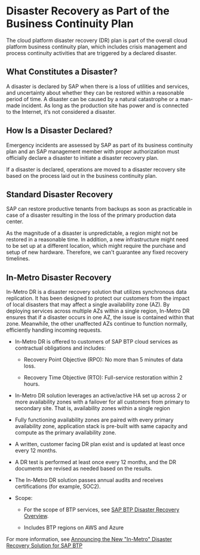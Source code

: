 <!-- loio001180644f8a428bb422cd41caebb95f -->

# Disaster Recovery as Part of the Business Continuity Plan

The cloud platform disaster recovery \(DR\) plan is part of the overall cloud platform business continuity plan, which includes crisis management and process continuity activities that are triggered by a declared disaster.



<a name="loio001180644f8a428bb422cd41caebb95f__section_nmy_cj4_c3b"/>

## What Constitutes a Disaster?

A disaster is declared by SAP when there is a loss of utilities and services, and uncertainty about whether they can be restored within a reasonable period of time. A disaster can be caused by a natural catastrophe or a man-made incident. As long as the production site has power and is connected to the Internet, it’s not considered a disaster.



<a name="loio001180644f8a428bb422cd41caebb95f__section_xzb_dj4_c3b"/>

## How Is a Disaster Declared?

Emergency incidents are assessed by SAP as part of its business continuity plan and an SAP management member with proper authorization must officially declare a disaster to initiate a disaster recovery plan.

If a disaster is declared, operations are moved to a disaster recovery site based on the process laid out in the business continuity plan.



<a name="loio001180644f8a428bb422cd41caebb95f__section_knl_qqp_j3b"/>

## Standard Disaster Recovery

SAP can restore productive tenants from backups as soon as practicable in case of a disaster resulting in the loss of the primary production data center.

As the magnitude of a disaster is unpredictable, a region might not be restored in a reasonable time. In addition, a new infrastructure might need to be set up at a different location, which might require the purchase and setup of new hardware. Therefore, we can't guarantee any fixed recovery timelines.



<a name="loio001180644f8a428bb422cd41caebb95f__section_rtk_bfv_fcc"/>

## In-Metro Disaster Recovery

In-Metro DR is a disaster recovery solution that utilizes synchronous data replication. It has been designed to protect our customers from the impact of local disasters that may affect a single availability zone \(AZ\). By deploying services across multiple AZs within a single region, In-Metro DR ensures that if a disaster occurs in one AZ, the issue is contained within that zone. Meanwhile, the other unaffected AZs continue to function normally, efficiently handling incoming requests.

-   In-Metro DR is offered to customers of SAP BTP cloud services as contractual obligations and includes:

    -   Recovery Point Objective \(RPO\): No more than 5 minutes of data loss.

    -   Recovery Time Objective \(RTO\): Full-service restoration within 2 hours.


-   In-Metro DR solution leverages an active/active HA set up across 2 or more availability zones with a failover for all customers from primary to secondary site. That is, availability zones within a single region

-   Fully functioning availability zones are paired with every primary availability zone, application stack is pre-built with same capacity and compute as the primary availability zone.

-   A written, customer facing DR plan exist and is updated at least once every 12 months.

-   A DR test is performed at least once every 12 months, and the DR documents are revised as needed based on the results.

-   The In-Metro DR solution passes annual audits and receives certifications \(for example, SOC2\).

-   Scope:

    -   For the scope of BTP services, see [SAP BTP Disaster Recovery Overview](https://www.sap.com/about/agreements/policies/cloud-service-specifications.html?search=disaster%20recovery&sort=latest_desc&pdf-asset=caacc9ac-d97e-0010-bca6-c68f7e60039b&page=2).

    -   Includes BTP regions on AWS and Azure



For more information, see [Announcing the New "In-Metro" Disaster Recovery Solution for SAP BTP](https://community.sap.com/t5/technology-blogs-by-sap/announcing-the-new-quot-in-metro-quot-disaster-recovery-solution-for-sap/ba-p/13904013)

